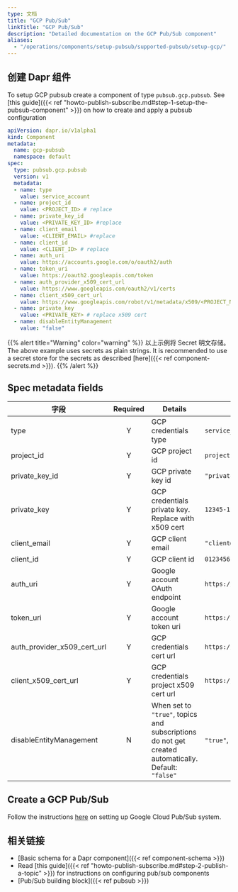 ```yaml
---
type: 文档
title: "GCP Pub/Sub"
linkTitle: "GCP Pub/Sub"
description: "Detailed documentation on the GCP Pub/Sub component"
aliases:
  - "/operations/components/setup-pubsub/supported-pubsub/setup-gcp/"
---
```


## 创建 Dapr 组件

To setup GCP pubsub create a component of type `pubsub.gcp.pubsub`. See [this guide]({{< ref "howto-publish-subscribe.md#step-1-setup-the-pubsub-component" >}}) on how to create and apply a pubsub configuration

```yaml
apiVersion: dapr.io/v1alpha1
kind: Component
metadata:
  name: gcp-pubsub
  namespace: default
spec:
  type: pubsub.gcp.pubsub
  version: v1
  metadata:
  - name: type
    value: service_account
  - name: project_id
    value: <PROJECT_ID> # replace
  - name: private_key_id
    value: <PRIVATE_KEY_ID> #replace
  - name: client_email
    value: <CLIENT_EMAIL> #replace
  - name: client_id
    value: <CLIENT_ID> # replace
  - name: auth_uri
    value: https://accounts.google.com/o/oauth2/auth
  - name: token_uri
    value: https://oauth2.googleapis.com/token
  - name: auth_provider_x509_cert_url
    value: https://www.googleapis.com/oauth2/v1/certs
  - name: client_x509_cert_url
    value: https://www.googleapis.com/robot/v1/metadata/x509/<PROJECT_NAME>.iam.gserviceaccount.com #replace PROJECT_NAME
  - name: private_key
    value: <PRIVATE_KEY> # replace x509 cert  
  - name: disableEntityManagement
    value: "false"
```
{{% alert title="Warning" color="warning" %}}
以上示例将 Secret 明文存储。 The above example uses secrets as plain strings. It is recommended to use a secret store for the secrets as described [here]({{< ref component-secrets.md >}}).
{{% /alert %}}

## Spec metadata fields

| 字段                              | Required | Details                                                                                             | 示例                                                                                               |
| ------------------------------- |:--------:| --------------------------------------------------------------------------------------------------- | ------------------------------------------------------------------------------------------------ |
| type                            |    Y     | GCP credentials type                                                                                | `service_account`                                                                                |
| project_id                      |    Y     | GCP project id                                                                                      | `projectId`                                                                                      |
| private_key_id                |    Y     | GCP private key id                                                                                  | `"privateKeyId"`                                                                                 |
| private_key                     |    Y     | GCP credentials private key. Replace with x509 cert                                                 | `12345-12345`                                                                                    |
| client_email                    |    Y     | GCP client email                                                                                    | `"client@email.com"`                                                                             |
| client_id                       |    Y     | GCP client id                                                                                       | `0123456789-0123456789`                                                                          |
| auth_uri                        |    Y     | Google account OAuth endpoint                                                                       | `https://accounts.google.com/o/oauth2/auth`                                                      |
| token_uri                       |    Y     | Google account token uri                                                                            | `https://oauth2.googleapis.com/token`                                                            |
| auth_provider_x509_cert_url |    Y     | GCP credentials cert url                                                                            | `https://www.googleapis.com/oauth2/v1/certs`                                                     |
| client_x509_cert_url          |    Y     | GCP credentials project x509 cert url                                                               | `https://www.googleapis.com/robot/v1/metadata/x509/<PROJECT_NAME>.iam.gserviceaccount.com` |
| disableEntityManagement         |    N     | When set to `"true"`, topics and subscriptions do not get created automatically. Default: `"false"` | `"true"`, `"false"`                                                                              |

## Create a GCP Pub/Sub

Follow the instructions [here](https://cloud.google.com/pubsub/docs/quickstart-console) on setting up Google Cloud Pub/Sub system.

## 相关链接
- [Basic schema for a Dapr component]({{< ref component-schema >}})
- Read [this guide]({{< ref "howto-publish-subscribe.md#step-2-publish-a-topic" >}}) for instructions on configuring pub/sub components
- [Pub/Sub building block]({{< ref pubsub >}})